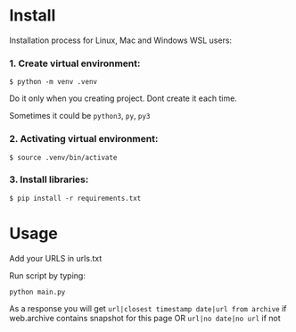 # Install

Installation process for Linux, Mac and Windows WSL users:

### 1. Create virtual environment:

```
$ python -m venv .venv
```

Do it only when you creating project. Dont create it each time.

Sometimes it could be `python3`, `py`, `py3`

### 2. Activating virtual environment:

```
$ source .venv/bin/activate
```

### 3. Install libraries:

```
$ pip install -r requirements.txt
```

# Usage

Add your URLS in urls.txt

Run script by typing:

```
python main.py
```

As a response you will get `url|closest timestamp date|url from archive` if web.archive contains snapshot for this page OR `url|no date|no url` if not
